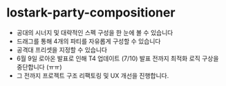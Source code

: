 # lostark-party-compositioner

- 공대의 시너지 및 대략적인 스펙 구성을 한 눈에 볼 수 있습니다
- 드래그를 통해 4개의 파티를 자유롭게 구성할 수 있습니다
- 공격대 프리셋을 지정할 수 있습니다
- 6월 9일 로아온 발표로 인해 T4 업데이트 (7/10) 발표 전까지 최적화 로직 구상을 중단합니다 (ㅠㅠ)
- 그 전까지 프로젝트 구조 리팩토링 및 UX 개선을 진행합니다.
